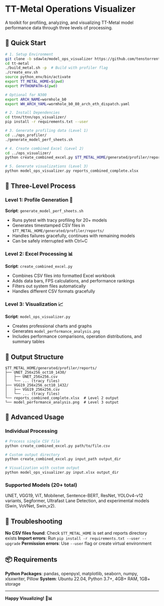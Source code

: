 # TT-Metal Operations Visualizer

A toolkit for profiling, analyzing, and visualizing TT-Metal model performance data through three levels of processing.

## 🚀 Quick Start

```bash
# 1. Setup Environment
git clone -b sdawle/model_ops_visualizer https://github.com/tenstorrent/tt-metal.git
cd tt-metal
./build_metal.sh -p  # Build with profiler flag
./create_env.sh
source python_env/bin/activate
export TT_METAL_HOME=$(pwd)
export PYTHONPATH=$(pwd)

# Optional for N300
export ARCH_NAME=wormhole_b0
export WH_ARCH_YAML=wormhole_b0_80_arch_eth_dispatch.yaml

# 2. Install Dependencies
cd ttnn/ttnn/ops_visualizer/
pip install -r requirements.txt --user

# 3. Generate profiling data (Level 1)
cd ../ops_profiler/
./generate_model_perf_sheets.sh

# 4. Create combined Excel (Level 2)
cd ../ops_visualizer/
python create_combined_excel.py $TT_METAL_HOME/generated/profiler/reports

# 5. Generate visualizations (Level 3)
python model_ops_visualizer.py reports_combined_complete.xlsx
```

## 🔄 Three-Level Process

### Level 1: Profile Generation 🔬
**Script**: `generate_model_perf_sheets.sh`
- Runs pytest with tracy profiling for 20+ models
- Generates timestamped CSV files in `$TT_METAL_HOME/generated/profiler/reports/`
- Handles failures gracefully, continues with remaining models
- Can be safely interrupted with Ctrl+C

### Level 2: Excel Processing 📊
**Script**: `create_combined_excel.py`
- Combines CSV files into formatted Excel workbook
- Adds data bars, FPS calculations, and performance rankings
- Filters out system files automatically
- Handles different CSV formats gracefully

### Level 3: Visualization 📈
**Script**: `model_ops_visualizer.py`
- Creates professional charts and graphs
- Generates `model_performance_analysis.png`
- Includes performance comparisons, operation distributions, and summary tables

## 📁 Output Structure

```
$TT_METAL_HOME/generated/profiler/reports/
├── UNET_256x256_oct10_1430/
│   ├── UNET_256x256.csv
│   └── ... (tracy files)
├── VGG19_256x256_oct10_1432/
│   ├── VGG19_256x256.csv
│   └── ... (tracy files)
└── reports_combined_complete.xlsx  # Level 2 output
└── model_performance_analysis.png  # Level 3 output
```

## 🔧 Advanced Usage

### Individual Processing
```bash
# Process single CSV file
python create_combined_excel.py path/to/file.csv

# Custom output directory
python create_combined_excel.py input_path output_dir

# Visualization with custom output
python model_ops_visualizer.py input.xlsx output_dir
```

### Supported Models (20+ total)
UNET, VGG19, ViT, Mobilenet, Sentence-BERT, ResNet, YOLOv4-v12 variants, Segformer, Ultrafast Lane Detection, and experimental models (Swin, VoVNet, Swin_v2).

## 🔧 Troubleshooting

**No CSV files found**: Check `$TT_METAL_HOME` is set and reports directory exists
**Import errors**: Run `pip install -r requirements.txt --user --upgrade`
**Permission errors**: Use `--user` flag or create virtual environment

## 📦 Requirements

**Python Packages**: pandas, openpyxl, matplotlib, seaborn, numpy, xlsxwriter, Pillow
**System**: Ubuntu 22.04, Python 3.7+, 4GB+ RAM, 1GB+ storage

---

**Happy Visualizing! 🚀📊**
